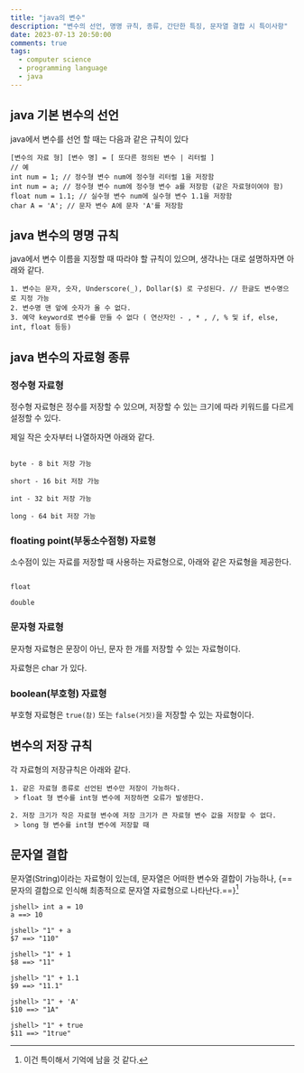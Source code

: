 ```yaml
---
title: "java의 변수"
description: "변수의 선언, 명명 규칙, 종류, 간단한 특징, 문자열 결합 시 특이사항"
date: 2023-07-13 20:50:00
comments: true
tags:
  - computer science
  - programming language
  - java
---
```


## java 기본 변수의 선언

java에서 변수를 선언 할 때는 다음과 같은 규칙이 있다
``` title="java 변수 선언"
[변수의 자료 형] [변수 명] = [ 또다른 정의된 변수 | 리터럴 ]
// 예
int num = 1; // 정수형 변수 num에 정수형 리터럴 1을 저장함
int num = a; // 정수형 변수 num에 정수형 변수 a를 저장함 (같은 자료형이여야 함)
float num = 1.1; // 실수형 변수 num에 실수형 변수 1.1을 저장함
char A = 'A'; // 문자 변수 A에 문자 'A'를 저장함
```

## java 변수의 명명 규칙

java에서 변수 이름을 지정할 때 따라야 할 규칙이 있으며, 생각나는 대로 설명하자면 아래와 같다.

``` title="java 변수 명명 규칙"
1. 변수는 문자, 숫자, Underscore(_), Dollar($) 로 구성된다. // 한글도 변수명으로 지정 가능
2. 변수명 맨 앞에 숫자가 올 수 없다. 
3. 예약 keyword로 변수를 만들 수 없다 ( 연산자인 - , * , /, % 및 if, else, int, float 등등)
```

## java 변수의 자료형 종류

### 정수형 자료형

정수형 자료형은 정수를 저장할 수 있으며, 저장할 수 있는 크기에 따라 키워드를 다르게 설정할 수 있다.

제일 작은 숫자부터 나열하자면 아래와 같다.

``` title="정수형 자료형 종류"

byte - 8 bit 저장 가능

short - 16 bit 저장 가능

int - 32 bit 저장 가능

long - 64 bit 저장 가능

```

### floating point(부동소수점형) 자료형

소수점이 있는 자료를 저장할 때 사용하는 자료형으로, 아래와 같은 자료형을 제공한다.

```

float

double

```

### 문자형 자료형

문자형 자료형은 문장이 아닌, 문자 한 개를 저장할 수 있는 자료형이다.

자료형은 char 가 있다.


### boolean(부호형) 자료형

부호형 자료형은 `true(참)` 또는 `false(거짓)`을 저장할 수 있는 자료형이다.


## 변수의 저장 규칙

각 자료형의 저장규칙은 아래와 같다.

``` title="변수의 저장규칙"
1. 같은 자료형 종류로 선언된 변수만 저장이 가능하다.
 > float 형 변수를 int형 변수에 저장하면 오류가 발생한다.

2. 저장 크기가 작은 자료형 변수에 저장 크기가 큰 자료형 변수 값을 저장할 수 없다.
 > long 형 변수를 int형 변수에 저장할 때

```

## 문자열 결합

문자열(String)이라는 자료형이 있는데, 문자열은 어떠한 변수와 결합이 가능하나, {==문자의 결합으로 인식해 최종적으로 문자열 자료형으로 나타난다.==}[^1]

``` title="문자열 변수와 그외의 자료형을 결합 할 때"
jshell> int a = 10
a ==> 10

jshell> "1" + a
$7 ==> "110"

jshell> "1" + 1
$8 ==> "11"

jshell> "1" + 1.1
$9 ==> "11.1"

jshell> "1" + 'A'
$10 ==> "1A"

jshell> "1" + true
$11 ==> "1true"
```

[^1]: 이건 특이해서 기억에 남을 것 같다.
